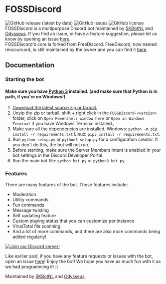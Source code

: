 # FOSSDiscord
![GitHub release (latest by date)](https://img.shields.io/github/v/release/FOSS-Devs/fossdiscord?style=for-the-badge) ![GitHub issues](https://img.shields.io/github/issues/FOSS-Devs/fossdiscord?style=for-the-badge) ![GitHub license](https://img.shields.io/github/license/FOSS-Devs/fossdiscord?style=for-the-badge)\
FOSSDiscord is a multipurpose Discord bot maintained by [SKBotNL](https://github.com/SKBotNL) and [Odysseus](https://github.com/Odysseus443). If you find an issue, or have a feature suggestion, please let us know by opening an issue [here](https://github.com/FOSS-Devs/FOSSDiscord/issues).\
FOSSDiscord's core is forked from FreeDiscord. FreeDiscord, now named reoccurcord, is still maintained by the owner and you can find it [here](https://github.com/reoccurcat/reoccurcord).

## Documentation

### Starting the bot
#### Make sure you have [Python 3](https://www.python.org/downloads/) installed. (and make sure that Python is in path, if you're on Windows!)
1. [Download the latest source zip or tarball.](https://github.com/FOSS-Devs/fossdiscord/releases/latest)
2. Unzip the zip or tarball, shift + right click in the `FOSSDiscord-<version>` folder, click on `Open Powershell window here` or `Open in Windows Terminal` if you have Windows Terminal installed., 
3. Make sure all the dependencies are installed, Windows: `python -m pip install -r requirements.txt` Linux: `pip3 install -r requirements.txt`.
4. Run `python setup.py` or `python3 setup.py` for a configuration creator. If you don't do this, the bot will not run.
5. Before starting, make sure the Server Members Intent is enabled in your bot settings in the Discord Developer Portal.
6. Run the main bot file: `python bot.py` or `python3 bot.py`.

### Features

There are many features of the bot. These features include:

- Moderation
- Utility commands
- Fun commands
- Message twisting
- Self updating feature
- Custom playing status that you can customize per instance
- VirusTotal file scanning
- And a lot of more commands, and there are also more commands being added regularly!

[![Join our Discord server!](https://discord.com/api/guilds/848464241219338250/embed.png?style=banner1)](https://discord.gg/myzbqnVUFN)

Like earlier said, if you have any feature requests or issues with the bot, open an issue [here](https://github.com/FOSS-Devs/freediscord/issues)!
Enjoy the bot! We hope you have as much fun with it as we had programming it! :)

Maintained by [SKBotNL](https://github.com/SKBotNL) and [Odysseus](https://github.com/Odysseus443).
